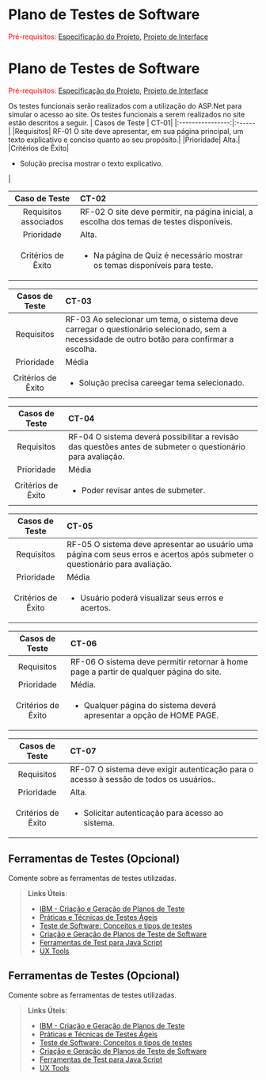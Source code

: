 # Plano de Testes de Software

<span style="color:red">Pré-requisitos: <a href="2-Especificação do Projeto.md"> Especificação do Projeto</a></span>, <a href="3-Projeto de Interface.md"> Projeto de Interface</a>

# Plano de Testes de Software

<span style="color:red">Pré-requisitos: <a href="2-Especificação do Projeto.md"> Especificação do Projeto</a></span>, <a href="3-Projeto de Interface.md"> Projeto de Interface</a>

Os testes funcionais serão realizados com a utilização do ASP.Net para simular o acesso ao site.
Os testes funcionais a serem realizados no site estão descritos a seguir.
| Casos de Teste | CT-01|
|:----------------:|:------|
|Requisitos| RF-01	O site deve apresentar, em sua página principal, um texto explicativo e conciso quanto ao seu propósito.|
|Prioridade| Alta.|
|Critérios de Êxito|<ul><li>Solução precisa mostrar o texto explicativo.</li></ul>|
   
|Caso de Teste|CT-02|
|:---:|:---|
|Requisitos associados| RF-02	O site deve permitir, na página inicial, a escolha dos temas de testes disponíveis. |
|Prioridade|Alta.|
|Critérios de Êxito|<ul><li>Na página de Quiz é necessário mostrar os temas disponíveis para teste.</li></ul>| 

| Casos de Teste | CT-03|
|:----------------:|:------|
|Requisitos| RF-03	Ao selecionar um tema, o sistema deve carregar o questionário selecionado, sem a necessidade de outro botão para confirmar a escolha.|
|Prioridade| Média|
|Critérios de Êxito|<ul><li>Solução precisa careegar tema selecionado.</li></ul>|

| Casos de Teste | CT-04|
|:----------------:|:------|
|Requisitos| RF-04	O sistema deverá possibilitar a revisão das questões antes de submeter o questionário para avaliação.|
|Prioridade| Média|
|Critérios de Êxito|<ul><li>Poder revisar antes de submeter.</li></ul>|

| Casos de Teste | CT-05|
|:----------------:|:------|
|Requisitos| RF-05	O sistema deve apresentar ao usuário uma página com seus erros e acertos após submeter o questionário para avaliação.|
|Prioridade| Média|
|Critérios de Êxito|<ul><li>Usuário poderá visualizar seus erros e acertos.</li></ul>|

| Casos de Teste | CT-06|
|:----------------:|:------|
|Requisitos| RF-06	O sistema deve permitir retornar à home page a partir de qualquer página do site.|
|Prioridade| Média.|
|Critérios de Êxito|<ul><li>Qualquer página do sistema deverá apresentar a opção de HOME PAGE.</li></ul>|

| Casos de Teste | CT-07|
|:----------------:|:------|
|Requisitos| RF-07	O sistema deve exigir autenticação para o acesso à sessão de todos os usuários..|
|Prioridade| Alta.|
|Critérios de Êxito|<ul><li> Solicitar autenticação para acesso ao sistema.</li></ul>|
## Ferramentas de Testes (Opcional)

Comente sobre as ferramentas de testes utilizadas.
 
> **Links Úteis**:
> - [IBM - Criação e Geração de Planos de Teste](https://www.ibm.com/developerworks/br/local/rational/criacao_geracao_planos_testes_software/index.html)
> - [Práticas e Técnicas de Testes Ágeis](http://assiste.serpro.gov.br/serproagil/Apresenta/slides.pdf)
> -  [Teste de Software: Conceitos e tipos de testes](https://blog.onedaytesting.com.br/teste-de-software/)
> - [Criação e Geração de Planos de Teste de Software](https://www.ibm.com/developerworks/br/local/rational/criacao_geracao_planos_testes_software/index.html)
> - [Ferramentas de Test para Java Script](https://geekflare.com/javascript-unit-testing/)
> - [UX Tools](https://uxdesign.cc/ux-user-research-and-user-testing-tools-2d339d379dc7)
## Ferramentas de Testes (Opcional)

Comente sobre as ferramentas de testes utilizadas.
 
> **Links Úteis**:
> - [IBM - Criação e Geração de Planos de Teste](https://www.ibm.com/developerworks/br/local/rational/criacao_geracao_planos_testes_software/index.html)
> - [Práticas e Técnicas de Testes Ágeis](http://assiste.serpro.gov.br/serproagil/Apresenta/slides.pdf)
> -  [Teste de Software: Conceitos e tipos de testes](https://blog.onedaytesting.com.br/teste-de-software/)
> - [Criação e Geração de Planos de Teste de Software](https://www.ibm.com/developerworks/br/local/rational/criacao_geracao_planos_testes_software/index.html)
> - [Ferramentas de Test para Java Script](https://geekflare.com/javascript-unit-testing/)
> - [UX Tools](https://uxdesign.cc/ux-user-research-and-user-testing-tools-2d339d379dc7)
